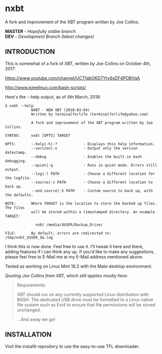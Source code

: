 # nxbt
A fork and improvement of the XBT program written by Joe Collins.

**MASTER** - _Hopefully stable branch._\
**DEV** - _Development Branch (latest changes)_

## INTRODUCTION

This is somewhat of a fork of XBT, written by Joe Collins on October 4th, 2017:

https://www.youtube.com/channel/UCTfabOKD7Yty6sDF4POBVqA

http://www.ezeelinux.com/bash-scripts/

Here's the --help output, as of 4th March, 2018:

```
$ nxbt --help
            NXBT - NEW XBT (2018-03-04)
            Written by terminalforlife (terminalforlife@yahoo.com)

            A fork and improvement of the XBT program written by Joe Collins.

SYNTAX:     nxbt [OPTS] TARGET

OPTS:       --help|-h|-?            - Displays this help information.
            --version|-v            - Output only the version datestamp.
            --debug                 - Enables the built-in bash debugging.
            --quiet|-q              - Runs in quiet mode. Errors still output.
            --log|-l PATH           - Choose a different location for the logfile.
            --source|-s PATH        - Choose a different location to back up.
            --and-source|-S PATH    - Custom source to back up, with the defaults.

NOTE:       Where TARGET is the location to store the backed up files. The files
            will be stored within a timestamped directory. An example TARGET:

              nxbt /media/$USER/Backup_Drive/

FILE:       By default, errors are redirected to: /tmp/nxbt_$USER_$$.log
```

I think this is now done. Feel free to use it. I'll tweak it here and there, adding features if I can think any up. If you'd like to make any suggestions, please feel free to E-Mail me at my E-Mail address mentioned above.

Tested as working on Linux Mint 18.2 with the Mate desktop environment.

*Quoting Joe Collins from XBT, which still applies mostly here:*
> Requirements:
> 
> XBT should run on any currently supported Linux distribution with BASH. The dedicated USB drive must be formatted to a Linux native file system such as Ext4 to ensure that file permissions will be stored unchanged.
> 
> …And away we go!

## INSTALLATION

Visit the installit repository to use the easy-to-use TFL downloader.
